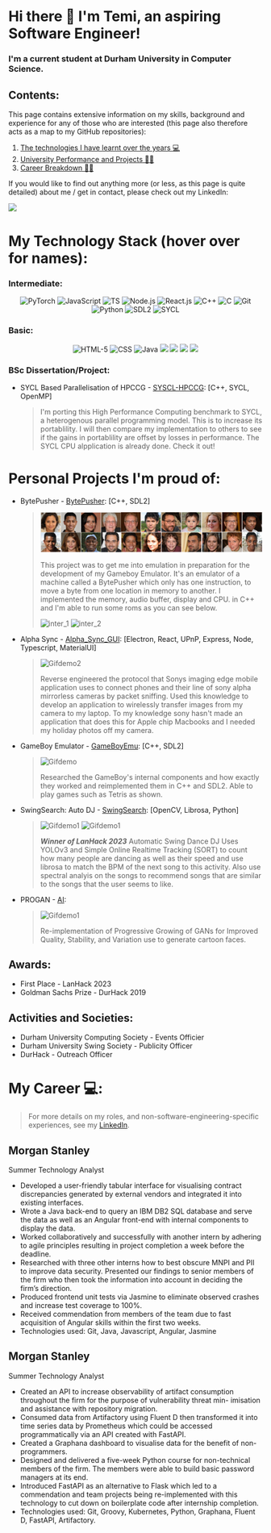 # Hi there 👋 I'm Temi, an aspiring Software Engineer!

### I'm a current student at Durham University in Computer Science.
 

## Contents:
This page contains extensive information on my skills, background and experience for any of those who are interested (this page also therefore acts as a map to my GitHub repositories):
1. [The technologies I have learnt over the years 💻](#my-technology-stack-hover-over-for-names)
2. [University Performance and Projects 👩‍💻](#personal_projects_im_proud_of)
3. [Career Breakdown 👷‍♀️](#my-career-)

If you would like to find out anything more (or less, as this page is quite detailed) about me / get in contact, please check out my LinkedIn:

<a href="https://www.linkedin.com/in/irenitemi-agbejule-53905b157/"><img src="https://img.icons8.com/color/96/000000/linkedin.png"/></a>

# My Technology Stack (hover over for names):

### Intermediate:
<center><div>
    <img src="https://pytorch.org/assets/images/pytorch-logo.png" width="96" title="PyTorch"/>
    <img src="https://img.icons8.com/color/48/000000/javascript--v1.png" title="JavaScript"/>
    <img src="https://cdn.jsdelivr.net/gh/devicons/devicon/icons/typescript/typescript-original.svg"title="TS"/>
    <img src="https://img.icons8.com/color/48/000000/nodejs.png" title="Node.js"/>
    <img src="https://img.icons8.com/color/48/000000/react-native.png" title="React.js"/>
    <img src="https://img.icons8.com/color/48/000000/c-plus-plus-logo.png" title="C++"/>
    <img src="https://img.icons8.com/fluency/48/000000/c.png" title="C"/>
    <img src="https://img.icons8.com/color/48/000000/git.png" title="Git"/>
    <img src="https://img.icons8.com/color/96/000000/python.png" title="Python"/>
    <img src="https://upload.wikimedia.org/wikipedia/commons/thumb/1/16/Simple_DirectMedia_Layer%2C_Logo.svg/1476px-Simple_DirectMedia_Layer%2C_Logo.svg.png" title="SDL2"/>
    <img src="https://upload.wikimedia.org/wikipedia/commons/1/12/SYCL_logo.svg" title="SYCL"/>
</div></center>


### Basic:
<center><div>
    <img src="https://img.icons8.com/color/48/000000/html-5--v1.png" title="HTML-5"/>
    <img src="https://img.icons8.com/color/48/000000/css3.png" title="CSS"/>
    <img src="https://img.icons8.com/color/48/000000/java-coffee-cup-logo--v1.png" title="Java"/>

   <img src="https://cdn.jsdelivr.net/gh/devicons/devicon/icons/kubernetes/kubernetes-plain.svg" />

   <img src="https://cdn.jsdelivr.net/gh/devicons/devicon/icons/prometheus/prometheus-original.svg" />

   <img src="https://cdn.jsdelivr.net/gh/devicons/devicon/icons/grafana/grafana-original.svg" />

   <img src="https://cdn.jsdelivr.net/gh/devicons/devicon/icons/angularjs/angularjs-original.svg" />
          
          
          
          
</div></center>
 

### BSc Dissertation/Project:
* SYCL Based Parallelisation of HPCCG - [SYSCL-HPCCG](https://github.com/Dart120/HPCCG-SYCL/tree/modified):  [C++, SYCL, OpenMP]
    > I'm porting this High Performance Computing benchmark to SYCL, a heterogenous parallel programming model. This is to increase its portablility. I will then compare my implementation to others to see if the gains in portablility are offset by losses in performance. The SYCL CPU alpplication is already done. Check it out!
# Personal Projects I'm proud of:
* BytePusher - [BytePusher](https://github.com/Dart120/BytePusher):  [C++, SDL2]
    > ![Gifdemo245](https://github.com/Lauren-Stumpf/Deep-Learning-Coursework/blob/main/images/complete_1.png)
    > 
    >  This project was to get me into emulation in preparation for the development of my Gameboy Emulator. It's an emulator of a machine called a BytePusher which only has one instruction, to move a byte from one location in memory to another. I implemented the memory, audio buffer, display and CPU. in C++ and I'm able to run some roms as you can see below.
    >   
    > ![inter_1](images/colour_test.png)
    > ![inter_2](images/sine.png)

* Alpha Sync - [Alpha_Sync_GUI](https://github.com/Dart120/alpha_sync_gui):  [Electron, React, UPnP, Express, Node, Typescript, MaterialUI]
    >![Gifdemo2](/Users/temi/Developer/alpha_sync_gui/images/example.png)
    >
    > Reverse engineered the protocol that Sonys imaging edge mobile application uses to connect phones and their line of sony alpha mirrorless cameras by packet sniffing. Used this knowledge to develop an application to wirelessly transfer images from my camera to my laptop. To my knowledge sony hasn't made an application that does this for Apple chip Macbooks and I needed my holiday photos off my camera.


* GameBoy Emulator - [GameBoyEmu](https://github.com/Dart120/GameBoyEmu): [C++, SDL2]
    > ![Gifdemo](/Users/temi/Developer/GameBoyEmu/images/Tetris.png)
    > 
    > Researched the GameBoy's internal components and how exactly they worked and reimplemented them in C++ and SDL2. Able to play games such as Tetris as shown.

* SwingSearch: Auto DJ - [SwingSearch](https://github.com/Dart120/SwingSearch):  [OpenCV, Librosa, Python]
    > ![Gifdemo1](/Users/temi/Developer/LanHack/images/yolo.png)
    > ![Gifdemo1](/Users/temi/Developer/LanHack/images/ui.png)
    > 
    > ***Winner of LanHack 2023***
    > Automatic Swing Dance DJ
    > Uses YOLOv3 and Simple Online Realtime Tracking (SORT) to count how many people are dancing as well as their speed and use librosa to match the BPM of the next song to this activity. Also use spectral analyis on the songs to recommend songs that are similar to the songs that the user seems to like.

* PROGAN - [AI](https://github.com/Dart120/PROGAN):  
    > ![Gifdemo1](/Users/temi/Developer/torch_test/examples/faces.png)
    > 
    > Re-implementation of Progressive Growing of GANs for Improved Quality, Stability, and Variation use to generate cartoon faces.


## Awards:
* First Place -  LanHack 2023
* Goldman Sachs Prize -  DurHack 2019
  
## Activities and Societies:
* Durham University Computing Society - Events Officier
* Durham University Swing Society - Publicity Officer
* DurHack - Outreach Officer



# My Career 💻:
> For more details on my roles, and non-software-engineering-specific experiences, see my [LinkedIn](https://www.linkedin.com/in/irenitemi-agbejule-53905b157/).


## Morgan Stanley
Summer Technology Analyst 
* Developed a user-friendly tabular interface for visualising contract discrepancies generated by external vendors and integrated it
into existing interfaces.
* Wrote a Java back-end to query an IBM DB2 SQL database and serve the data as well as an Angular front-end with internal
components to display the data.
* Worked collaboratively and successfully with another intern by adhering to agile principles resulting in project completion a week
before the deadline.
* Researched with three other interns how to best obscure MNPI and PII to improve data security. Presented our findings to senior
members of the firm who then took the information into account in deciding the firm’s direction.
* Produced frontend unit tests via Jasmine to eliminate observed crashes and increase test coverage to 100%.
* Received commendation from members of the team due to fast acquisition of Angular skills within the first two weeks.
* Technologies used: Git, Java, Javascript, Angular, Jasmine
## Morgan Stanley
Summer Technology Analyst 
* Created an API to increase observability of artifact consumption throughout the firm for the purpose of vulnerability threat min-
imisation and assistance with repository migration.
* Consumed data from Artifactory using Fluent D then transformed it into time series data by Prometheus which could be accessed
programmatically via an API created with FastAPI.
* Created a Graphana dashboard to visualise data for the benefit of non-programmers.
* Designed and delivered a five-week Python course for non-technical members of the firm. The members were able to build basic
password managers at its end.
* Introduced FastAPI as an alternative to Flask which led to a commendation and team projects being re-implemented with this
technology to cut down on boilerplate code after internship completion.
* Technologies used: Git, Groovy, Kubernetes, Python, Graphana, Fluent D, FastAPI, Artifactory.



